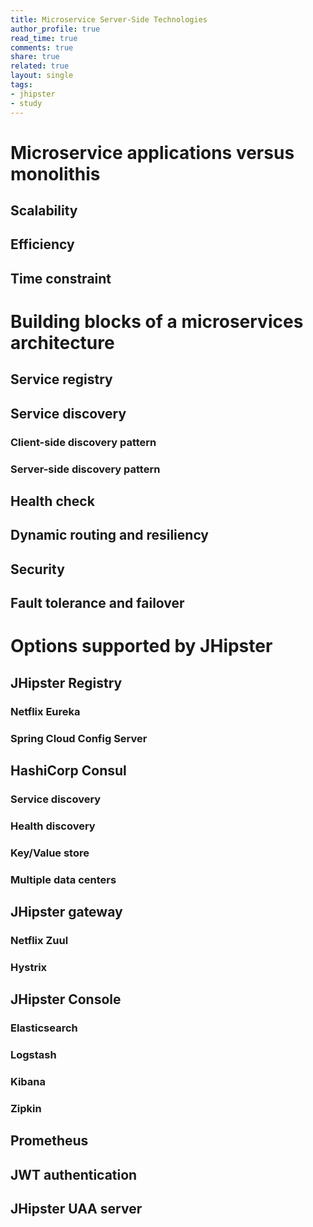 ```yaml
---
title: Microservice Server-Side Technologies
author_profile: true
read_time: true
comments: true
share: true
related: true
layout: single
tags:
- jhipster
- study
---
```


# Microservice applications versus monolithis

## Scalability

## Efficiency

## Time constraint

# Building blocks of a microservices architecture

## Service registry

## Service discovery

### Client-side discovery pattern

### Server-side discovery pattern

## Health check

## Dynamic routing and resiliency

## Security

## Fault tolerance and failover

# Options supported by JHipster

## JHipster Registry

### Netflix Eureka

### Spring Cloud Config Server

## HashiCorp Consul

### Service discovery

### Health discovery

### Key/Value store

### Multiple data centers

## JHipster gateway

### Netflix Zuul

### Hystrix

## JHipster Console

### Elasticsearch

### Logstash

### Kibana

### Zipkin

## Prometheus

## JWT authentication

## JHipster UAA server

